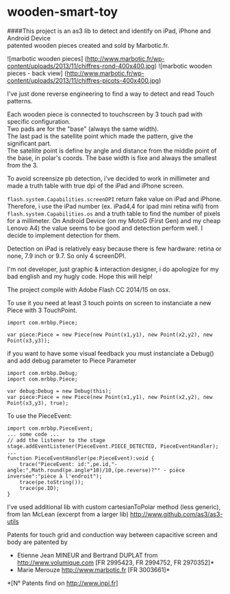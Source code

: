 # wooden-smart-toy
####This project is an as3 lib to detect and identify on iPad, iPhone and Android Device<br />patented wooden pieces created and sold by Marbotic.fr.

![marbotic wooden pieces] (http://www.marbotic.fr/wp-content/uploads/2013/11/chiffres-rond-400x400.jpg) ![marbotic wooden pieces - back view] (http://www.marbotic.fr/wp-content/uploads/2013/11/chiffres-picots-400x400.jpg)

I've just done reverse engineering to find a way to detect and read Touch patterns.

Each wooden piece is connected to touchscreen by 3 touch pad with specific configuration.<br />
Two pads are for the "base" (always the same width).<br/>
The last pad is the satellite point which made the pattern, give the significant part.<br/>
The satellite point is define by angle and distance from the middle point of the base, in polar's coords.
The base width is fixe and always the smallest from the 3.

To avoid screensize pb detection, i've decided to work in millimeter and made a truth table with true dpi of the iPad and iPhone screen.

<code>flash.system.Capabilities.screenDPI</code> return fake value on iPad and iPhone.<br/>
Therefore, i use the iPad number (ex. iPad4,4 for ipad mini retina wifi) from <code>flash.system.Capabilities.os</code> and a truth table to find the number of pixels for a millimeter.
On Android Device (on my MotoG (First Gen) and my cheap Lenovo A4) the value seems to be good and detection perform well. I decide to implement detection for them.

Detection on iPad is relatively easy because there is few hardware: retina or none, 7.9 inch or 9.7. So only 4 screenDPI.

I'm not developer, just graphic & interaction designer, i do apologize for my bad english and my hugly code.
Hope this will help!

The project compile with Adobe Flash CC 2014/15 on osx.

To use it you need at least 3 touch points on screen to instanciate a new Piece with 3 TouchPoint.
```as3
import com.mrbbp.Piece;

var piece:Piece = new Piece(new Point(x1,y1), new Point(x2,y2), new Point(x3,y3));
```

if you want to have some visual feedback you must instanciate a Debug() and add debug parameter to Piece Parameter

```as3
import com.mrbbp.Debug;
import com.mrbbp.Piece;

var debug:Debug = new Debug(this);
var piece:Piece = new Piece(new Point(x1,y1), new Point(x2,y2), new Point(x3,y3), true);
```

To use the PieceEvent:

```as3
import com.mrbbp.PieceEvent;
... some code ...
// add the listener to the stage
stage.addEventListener(PieceEvent.PIECE_DETECTED, PieceEventHandler);
...
function PieceEventHandler(pe:PieceEvent):void {
	trace("PieceEvent: id:",pe.id,"- angle:",Math.round(pe.angle*10)/10,(pe.reverse)?"° - pièce inversée":"pièce à l'endroit");
	trace(pe.toString());
	trace(pe.ID);
}
```

I've used additional lib with custom cartesianToPolar method (less generic), from Ian McLean (excerpt from a larger lib) http://www.github.com/as3/as3-utils

Patents for touch grid and conduction way between capacitive screen and body are patented by
- Etienne Jean MINEUR and Bertrand DUPLAT from http://www.volumique.com [FR 2995423, FR 2994752, FR 2970352]*
- Marie Merouze http://www.marbotic.fr [FR 3003661]*

*[N° Patents find on http://www.inpi.fr]
